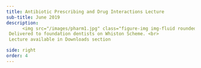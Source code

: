 ```yaml
---
title: Antibiotic Prescribing and Drug Interactions Lecture
sub-title: June 2019
description:
      <img src="/images/pharm1.jpg" class="figure-img img-fluid rounded" alt="...">
 Delivered to foundation dentists on Whiston Scheme. <br>
 Lecture available in Downloads section

side: right
order: 4
---
```

